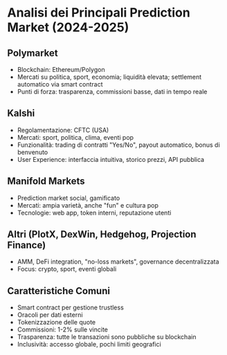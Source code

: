 # Analisi dei Principali Prediction Market (2024-2025)

## Polymarket
- Blockchain: Ethereum/Polygon
- Mercati su politica, sport, economia; liquidità elevata; settlement automatico via smart contract
- Punti di forza: trasparenza, commissioni basse, dati in tempo reale

## Kalshi
- Regolamentazione: CFTC (USA)
- Mercati: sport, politica, clima, eventi pop
- Funzionalità: trading di contratti "Yes/No", payout automatico, bonus di benvenuto
- User Experience: interfaccia intuitiva, storico prezzi, API pubblica

## Manifold Markets
- Prediction market social, gamificato
- Mercati: ampia varietà, anche "fun" e cultura pop
- Tecnologie: web app, token interni, reputazione utenti

## Altri (PlotX, DexWin, Hedgehog, Projection Finance)
- AMM, DeFi integration, "no-loss markets", governance decentralizzata
- Focus: crypto, sport, eventi globali

## Caratteristiche Comuni
- Smart contract per gestione trustless
- Oracoli per dati esterni
- Tokenizzazione delle quote
- Commissioni: 1-2% sulle vincite
- Trasparenza: tutte le transazioni sono pubbliche su blockchain
- Inclusività: accesso globale, pochi limiti geografici 
